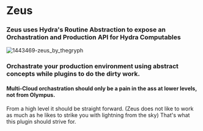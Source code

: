 # Zeus
### Zeus uses Hydra's Routine Abstraction to expose an Orchastration and Production API for Hydra Computables
![1443469-zeus_by_thegryph](https://user-images.githubusercontent.com/107733608/175027549-7a5dc68e-9fe1-491f-94e0-f7d947e7b1a3.jpg)


### Orchastrate your production environment using abstract concepts while plugins to do the dirty work. 
#### Multi-Cloud orchastration should only be a pain in the ass at lower levels, not from Olympus. 
From a high level it should be straight forward. (Zeus does not like to work as much as he likes to strike you with lightning from the sky) That's what this plugin should strive for.
